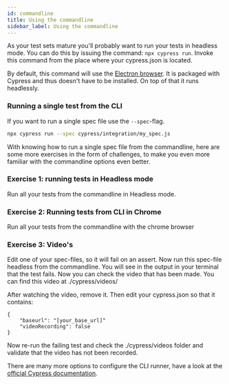 ```yaml
---
id: commandline
title: Using the commandline
sidebar_label: Using the commandline
---
```


As your test sets mature you'll probably want to run your tests in headless mode.
You can do this by issuing the command: ```npx cypress run```.
Invoke this command from the place where your cypress.json is located.

By default, this command will use the [Electron browser](https://electronjs.org/). It is packaged with Cypress and thus doesn't have to be installed. On top of that it runs headlessly.


### Running a single test from the CLI

If you want to run a single spec file use the ```--spec```-flag.

```bash
npx cypress run --spec cypress/integration/my_spec.js
```   

With knowing how to run a single spec file from the commandline,
here are some more exercises in the form of challenges, to make you even more familiar with the commandline options even better.

### Exercise 1: running tests in Headless mode
Run all your tests from the commandline in Headless mode.

### Exercise 2: Running tests from CLI in Chrome
Run all your tests from the commandline with the chrome browser

### Exercise 3: Video's
Edit one of your spec-files, so it will fail on an assert.
Now run this spec-file headless from the commandline.
You will see in the output in your terminal that the test fails.
Now you can check the video that has been made.
You can find this video at ./cypress/videos/

After watching the video, remove it.
Then edit your cypress.json so that it contains:
```
{
    "baseurl": "[your_base_url]"
    "videoRecording": false
}
```
Now re-run the failing test and check the ./cypress/videos folder and validate that the video has not been recorded.

There are many more options to configure the CLI runner, have a look at the [official Cypress documentation](https://docs.cypress.io/guides/guides/command-line.html#cypress-run).